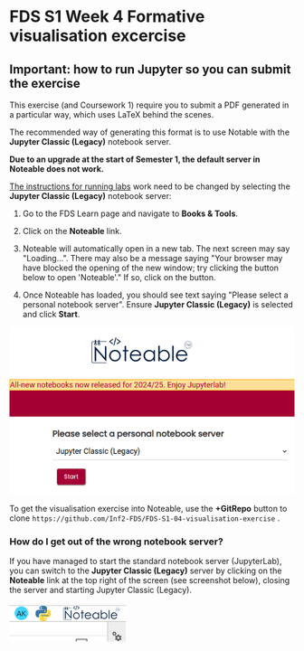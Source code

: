 # FDS S1 Week 4 Formative visualisation excercise

## Important: how to run Jupyter so you can submit the exercise

This exercise (and Coursework 1) require you to submit a PDF generated in a particular way, which uses LaTeX behind the scenes.

The recommended way of generating this format is to use Notable with
the **Jupyter Classic (Legacy)** notebook server. 

**Due to an upgrade at the start of Semester 1, the default server in
Noteable does not work.**

[The instructions for running
labs](https://opencourse.inf.ed.ac.uk/sites/default/files/2024-09/FDS-Labs.pdf)
work need to be changed by selecting the **Jupyter Classic (Legacy)**
notebook server:

1. Go to the FDS Learn page and navigate to **Books & Tools**.

2. Click on the **Noteable** link.

3. Noteable will automatically open in a new tab. The next screen may
  say "Loading...". There may also be a message saying "Your
  browser may have blocked the opening of the new window; try clicking
  the button below to open 'Noteable'." If so, click on the button.

4. Once Noteable has loaded, you should see text saying "Please select
  a personal notebook server". Ensure **Jupyter Classic (Legacy)** is
  selected and click **Start**.

![Juypter Classic (Legacy) selection screen](https://raw.githubusercontent.com/Inf2-FDS/FDS-S1-04-visualisation-exercise/4d76d6987ace68cd400dfb6e05e1fa4700213341/images/Screenshot%20from%202024-10-09%2007-39-56.png)

To get the visualisation exercise into Noteable, use the  **+GitRepo** button to clone `https://github.com/Inf2-FDS/FDS-S1-04-visualisation-exercise` .

### How do I get out of the wrong notebook server?

If you have managed to start the standard notebook server
(JupyterLab), you can switch to the **Jupyter Classic (Legacy)** server
by clicking on the **Noteable** link at the top right of the screen (see screenshot below),
closing the server and starting Jupyter Classic (Legacy).

![Noteable button](https://github.com/Inf2-FDS/FDS-S1-04-visualisation-exercise/blob/main/images/Screenshot%20from%202024-10-09%2007-42-34.png?raw=true)
